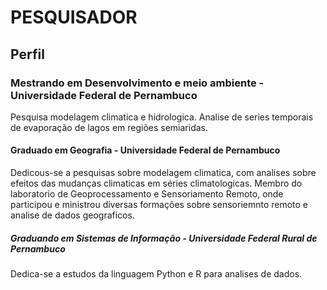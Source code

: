 # PESQUISADOR 

## Perfil

### **Mestrando em Desenvolvimento e meio ambiente - Universidade Federal de Pernambuco** ###
Pesquisa modelagem climatica e hidrologica.
Analise de series temporais de evaporação de lagos em regiões semiaridas.
#### **Graduado em Geografia - Universidade Federal de Pernambuco** ####
Dedicous-se a pesquisas sobre modelagem climatica, com analises sobre efeitos 
das mudanças climaticas em séries climatologicas.
Membro do laboratorio de Geoprocessamento e Sensoriamento Remoto, onde participou e ministrou 
diversas formações sobre sensoriemnto remoto e analise de dados geograficos.
##### **Graduando em Sistemas de Informação - Universidade Federal Rural de Pernambuco** ####
Dedica-se a estudos da linguagem Python e R para analises de dados.
